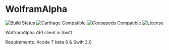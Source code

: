 # WolframAlpha

[![Build Status](https://travis-ci.org/romanroibu/WolframAlpha.svg?branch=master)](https://travis-ci.org/romanroibu/WolframAlpha)
[![Carthage Compatible](https://img.shields.io/badge/Carthage-compatible-4BC51D.svg?style=flat)](https://github.com/Carthage/Carthage)
[![Cocoapods Compatible](https://img.shields.io/cocoapods/v/WolframAlpha.svg)](https://img.shields.io/cocoapods/v/WolframAlpha.svg)
[![License](https://img.shields.io/cocoapods/l/WolframAlpha.svg?style=flat)](https://github.com/romanroibu/WolframAlpha/blob/master/LICENSE)

WolframAlpha API client in Swift

Requirements: Xcode 7 beta 6 & Swift 2.0
